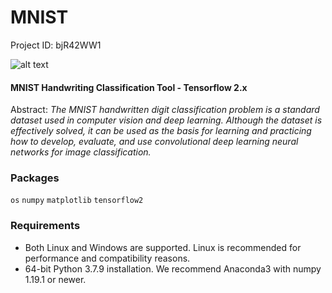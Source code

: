 # MNIST

Project ID: bjR42WW1

![alt text](https://github.com/epoch-rand/t-SNE/blob/main/sample.png?raw=true)

#### MNIST Handwriting Classification Tool - Tensorflow 2.x
Abstract: *The MNIST handwritten digit classification problem is a standard dataset used in computer vision and deep learning. Although the dataset is effectively solved, it can be used as the basis for learning and practicing how to develop, evaluate, and use convolutional deep learning neural networks for image classification.*

### Packages

`os` `numpy` `matplotlib` `tensorflow2`

### Requirements

- Both Linux and Windows are supported. Linux is recommended for performance and compatibility reasons.
- 64-bit Python 3.7.9 installation. We recommend Anaconda3 with numpy 1.19.1 or newer.
